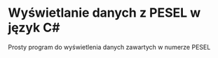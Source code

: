 # Wyświetlanie danych z PESEL w język C#
Prosty program do wyświetlenia danych zawartych w numerze PESEL

